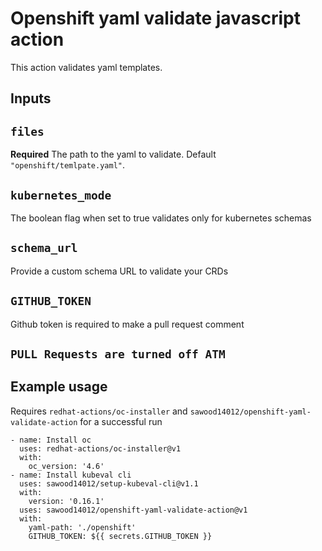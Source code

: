 # Openshift yaml validate javascript action


This action validates yaml templates.

## Inputs

## `files`

**Required** The path to the yaml to validate. Default `"openshift/temlpate.yaml"`.

## `kubernetes_mode`
The boolean flag when set to true validates only for kubernetes schemas

## `schema_url`
Provide a custom schema URL to validate your CRDs

## `GITHUB_TOKEN`
Github token is required to make a pull request comment

## `PULL Requests are turned off ATM`
## Example usage
Requires `redhat-actions/oc-installer` and `sawood14012/openshift-yaml-validate-action` for a successful run
```
- name: Install oc
  uses: redhat-actions/oc-installer@v1
  with:
    oc_version: '4.6'
- name: Install kubeval cli
  uses: sawood14012/setup-kubeval-cli@v1.1
  with:
    version: '0.16.1'
  uses: sawood14012/openshift-yaml-validate-action@v1
  with:
    yaml-path: './openshift'
    GITHUB_TOKEN: ${{ secrets.GITHUB_TOKEN }}

```
